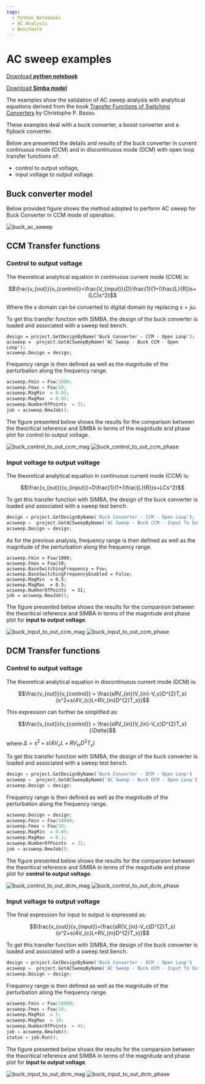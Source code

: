 ```yaml
---
tags:
  - Python Notebooks
  - AC Analysis
  - Benchmark
---
```


# AC sweep examples

[Download **python notebook**](ACSweepExamples.ipynb)

[Download **Simba model**](ACSweepTest.simba)

The examples show the validation of AC sweep analysis with analytical equations derived from the book [Transfer Functions of Switching Converters](https://stairwaypress.com/product/transfer-functions-of-switching-converters/) by Christophe P. Basso.

These examples deal with a buck converter, a boost converter and a flyback converter.

Below are presented the details and results of the buck converter in current continuous mode (CCM) and in discontinuous mode (DCM)  with open loop transfer functions of:

* control to output voltage,
* input voltage to output voltage.


## Buck converter model
 Below provided figure shows the method adopted to perform AC sweep for Buck Converter in CCM mode of operation.

![buck_ac_sweep](fig/buck_ac_sweep.png)

## CCM Transfer functions

### Control to output voltage

The theoretical analytical equation in continuous current mode (CCM) is:

$$\frac{v_{out}}{v_{control}}=\frac{V_{input}}{D}\frac{1}{1+(\frac{L}{R})s+(LC)s^2}$$

Where the *s* domain can be converted to digital domain by replacing $s = j\omega$.

To get this transfer function with SIMBA, the design of the buck converter is loaded and associated with a sweep test bench.

```
design = project.GetDesignByName('Buck Converter - CCM - Open Loop');
acsweep =  project.GetACSweepByName('AC Sweep - Buck CCM - Open Loop');
acsweep.Design = design;
```

Frequency range is then defined as well as the magnitude of the perturbation along the frequency range.

```py
acsweep.Fmin = Fsw/1000;
acsweep.Fmax = Fsw/10;
acsweep.MagMin  = 0.03;
acsweep.MagMax  = 0.05;
acsweep.NumberOfPoints  = 31;
job = acsweep.NewJob();
```

The figure presented below shows the results for the comparison between the theoritical reference and SIMBA in terms of the magnitude and phase plot for control to output voltage.

![buck_control_to_out_ccm_mag](fig/buck_control_to_out_ccm_mag.png)
![buck_control_to_out_ccm_phase](fig/buck_control_to_out_ccm_phase.png)


### Input voltage to output voltage

The theoretical analytical equation in continuous current mode (CCM) is:

$$\frac{v_{out}}{v_{input}}=D\frac{1}{1+(\frac{L}{R})s+LCs^2}$$

To get this transfer function with SIMBA, the design of the buck converter is loaded and associated with a sweep test bench.

```py
design = project.GetDesignByName('Buck Converter - CCM - Open Loop');
acsweep =  project.GetACSweepByName('AC Sweep - Buck CCM - Input To Output');
acsweep.Design = design;

```

As for the previous analysis, frequency range is then defined as well as the magnitude of the perturbation along the frequency range.

```
acsweep.Fmin = Fsw/1000;
acsweep.Fmax = Fsw/10;
acsweep.BaseSwitchingFrequency = Fsw;
acsweep.BaseSwitchingFrequencyEnabled = False;
acsweep.MagMin  = 0.5;
acsweep.MagMax  = 0.5;
acsweep.NumberOfPoints  = 31;
job = acsweep.NewJob();

```

The figure presented below shows the results for the comparsion between the theoritical reference and SIMBA in terms of the magnitude and phase plot for **input to output voltage**.

![buck_input_to_out_ccm_mag](fig/buck_input_to_out_ccm_mag.png)
![buck_input_to_out_ccm_phase](fig/buck_input_to_out_ccm_phase.png)


## DCM Transfer functions

### Control to output voltage

The theoretical analytical equation in discontinuous current mode (DCM) is:

$$\frac{v_{out}}{v_{control}} = \frac{sRV_{in}(V_{in}-V_c)D^{2}T_s}{s^2+s(4V_{c}L+RV_{in}D^{2}T_s)}$$

This expression can further be simplified as:

$$\frac{v_{out}}{v_{control}} = \frac{sRV_{in}(V_{in}-V_c)D^{2}T_s}{\Delta}$$

where $\Delta = s^2+s(4V_{c}L+RV_{in}D^{2}T_s)$

To get this transfer function with SIMBA, the design of the buck converter is loaded and associated with a sweep test bench.

```py
design = project.GetDesignByName('Buck Converter - DCM - Open Loop')
acsweep =  project.GetACSweepByName('AC Sweep - Buck DCM - Open Loop');
acsweep.Design = design;
```
Frequency range is then defined as well as the magnitude of the perturbation along the frequency range.

```py
acsweep.Design = design;
acsweep.Fmin = Fsw/10000;
acsweep.Fmax = Fsw/10;
acsweep.MagMin  = 0.05;
acsweep.MagMax  = 0.1;
acsweep.NumberOfPoints  = 31;
job = acsweep.NewJob();
```
The figure presented below shows the results for the comparsion between the theoritical reference and SIMBA in terms of the magnitude and phase plot for **control to output voltage**.

![buck_control_to_out_dcm_mag](fig/buck_control_to_out_dcm_mag.png)
![buck_control_to_out_dcm_phase](fig/buck_control_to_out_dcm_phase.png)

### Input voltage to output voltage

The final expression for input to output is expressed as:

$$\frac{v_{out}}{v_{input}}=\frac{sR(V_{in}-V_c)D^{2}T_s}{s^2+s(4V_{c}L+RV_{in}D^{2}T_s)}$$

To get this transfer function with SIMBA, the design of the buck converter is loaded and associated with a sweep test bench.

```py
design = project.GetDesignByName('Buck Converter - DCM - Open Loop')
acsweep =  project.GetACSweepByName('AC Sweep - Buck DCM - Input To Output');
acsweep.Design = design;
```
Frequency range is then defined as well as the magnitude of the perturbation along the frequency range.

```py
acsweep.Fmin = Fsw/10000;
acsweep.Fmax = Fsw/10;
acsweep.MagMin  = 5;
acsweep.MagMax  = 10;
acsweep.NumberOfPoints  = 41;
job = acsweep.NewJob();
status = job.Run();
```

The figure presented below shows the results for the comparsion between the theoritical reference and SIMBA in terms of the magnitude and phase plot for **input to output voltage**.

![buck_input_to_out_dcm_mag](fig/buck_input_to_out_dcm_mag.png)
![buck_input_to_out_dcm_phase](fig/buck_input_to_out_dcm_phase.png)